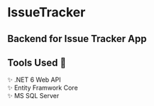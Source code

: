 # IssueTracker
## Backend for Issue Tracker App

## Tools Used 🧰
✨ .NET 6 Web API <br>
✨ Entity Framwork Core <br>
✨ MS SQL Server <br>


